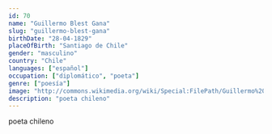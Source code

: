 ```yaml
---
id: 70
name: "Guillermo Blest Gana"
slug: "guillermo-blest-gana"
birthDate: "28-04-1829"
placeOfBirth: "Santiago de Chile"
gender: "masculino"
country: "Chile"
languages: ["español"]
occupation: ["diplomático", "poeta"]
genre: ["poesía"]
image: "http://commons.wikimedia.org/wiki/Special:FilePath/Guillermo%20Blest%20Gana-Revista%20Sucesos.jpg"
description: "poeta chileno"
---
```


poeta chileno
